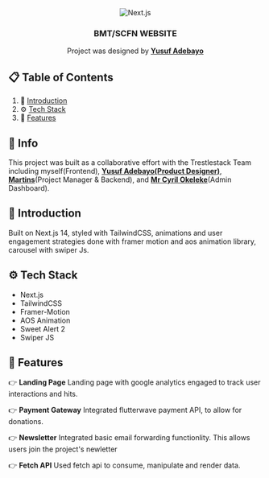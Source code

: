 <div align="center">

  <div>
    <img src="https://img.shields.io/badge/-Next_JS_14-black?style=for-the-badge&logoColor=white&logo=nextdotjs&color=000000" alt="Next.js" />
  </div>

  <h3 align="center">BMT/SCFN WEBSITE</h3>

   <div align="center">
     Project was designed by <a href="https://www.linkedin.com/in/adebayoui/" target="_blank"><b>Yusuf Adebayo</b></a>
    </div>
</div>

## 📋 <a name="table">Table of Contents</a>

1. 🤖 [Introduction](#introduction)
2. ⚙️ [Tech Stack](#tech-stack)
3. 🔋 [Features](#features)

## 🚨 Info

This project was built as a collaborative effort with the Trestlestack Team including myself(Frontend), <a href="https://www.linkedin.com/in/adebayoui/" target="_blank"><b>Yusuf Adebayo(Product Designer)</b></a>, <a href="https://www.linkedin.com/in/martins-okwesi-3578091bb/" target="_blank"><b>Martins</b></a>(Project Manager & Backend), and <a href="https://www.linkedin.com/in/cyril-okeleke-38b6511b1/" target="_blank"><b>Mr Cyril Okeleke</b></a>(Admin Dashboard).

## <a name="introduction">🤖 Introduction</a>

Built on Next.js 14, styled with TailwindCSS, animations and user engagement strategies done with framer motion and aos animation library, carousel with swiper Js.

## <a name="tech-stack">⚙️ Tech Stack</a>

- Next.js
- TailwindCSS
- Framer-Motion
- AOS Animation
- Sweet Alert 2
- Swiper JS

## <a name="features">🔋 Features</a>

👉 **Landing Page** Landing page with google analytics engaged to track user interactions and hits.

👉 **Payment Gateway** Integrated flutterwave payment API, to allow for donations.

👉 **Newsletter** Integrated basic email forwarding functionlity. This allows users join the project's newletter

👉 **Fetch API** Used fetch api to consume, manipulate and render data.
